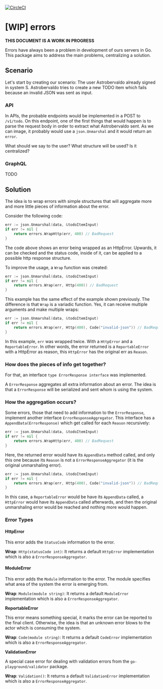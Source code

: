 [![CircleCI](https://circleci.com/gh/lab259/errors.svg?style=shield&circle-token=c4509080576acf88fa313e2bb5ccabb4787a44fb)](https://circleci.com/gh/lab259/errors)

# [WIP] errors

**THIS DOCUMENT IS A WORK IN PROGRESS**

Errors have always been a problem in development of ours servers in Go. This
package aims to address the main problems, centralizing a solution.

## Scenario

Let's start by creating our scenario: The user Astrobervaldo already signed in
system S. Astrobervaldo tries to create a new TODO item which fails because an
invalid JSON was sent as input.

### API

In APIs, the probable endpoints would be implemented in a POST to `/v1/todo`. On
this endpoint, one of the first things that would happen is to parse the request
body in order to extract what Astrobervaldo sent. As we can image, it probably
would use a `json.Unmarshal` and it would return an `error`.

What should we say to the user? What structure will be used? Is it centralized?

### GraphQL

TODO

## Solution

The idea is to wrap errors with simple structures that will aggregate more and
more little pieces of information about the error.

Consider the following code:

```go
err := json.Unmarshal(data, &todoItemInput)
if err != nil {
	return errors.WrapHttp(err, 400) // BadRequest
}
```

The code above shows an error being wrapped as an HttpError. Upwards, it can
be checked and the status code, inside of it, can be applied to a possible 
http response structure.

To improve the usage, a `Wrap` function was created:

```go
err := json.Unmarshal(data, &todoItemInput)
if err != nil {
	return errors.Wrap(err, Http(400)) // BadRequest
}
```

This example has the same effect of the example shown previously. The difference
is that `Wrap` is a variadic function. Yes, it can receive multiple arguments
and make multiple wraps:

```go
err := json.Unmarshal(data, &todoItemInput)
if err != nil {
	return errors.Wrap(err, Http(400), Code("invalid-json")) // BadRequest
}
```

In this example, `err` was wrapped twice. With a `HttpError` and a
`ReportableError`. In other words, the error returned is a `ReportableError`
with a HttpError as reason, this `HttpError` has the original err as `Reason`.

### How does the pieces of info get together?

For that, an interface `type ErrorResponse interface` was  implemented.

A `ErrorResponse` aggregates all extra information about an error. The idea is
that a `ErrorResponse` will be serialized and sent whom is using the system.

### How the aggregation occurs?

Some errors, those that need to add information to the `ErrorResponse`, implement
another interface `ErrorResponseAggregator`. This interface has a
`AppendData(ErrorResponse)` which get called for each `Reason` recursively:

```go
err := json.Unmarshal(data, &todoItemInput)
if err != nil {
	return errors.WrapHttp(err, 400) // BadRequest
}
```

Here, the returned error would have its `AppendData` method called, and only
this one because its `Reason` is not a `ErrorResponseAggregator` (it is the
original unmarshaling error).


```go
err := json.Unmarshal(data, &todoItemInput)
if err != nil {
	return errors.Wrap(err, Http(400), Code("invalid-json")) // BadRequest
}
```

In this case, a `ReportableError` would be have its `AppendData` called, a
`HttpError` would have its `AppendData` called afterwards, and then the original
unmarshaling error would be reached and nothing more would happen.


### Error Types

#### HttpError

This error adds the `StatusCode` information to the error.

**Wrap**: `Http(statusCode int)`: It returns a default `HttpError` implementation
which is also a `ErrorResponseAggregator`.

#### ModuleError

This error adds the `Module` information to the error. The module specifies what
area of the system the error is emerging from.

**Wrap**: `Module(module string)`: It returns a default `ModuleError` implementation
which is also a `ErrorResponseAggregator`.

**ReportableError**

This error means something special, it marks the error can be reported to the
final client. Otherwise, the idea is that an unknown error blows to the actor
which is consuming the system.

**Wrap**: `Code(module string)`: It returns a default `CodeError` implementation
which is also a `ErrorResponseAggregator`.

**ValidationError**

A special case error for dealing with validation errors from the 
`go-playground/validator` package.

**Wrap**: `Validation()`: It returns a default `ValidationError` implementation
which is also a `ErrorResponseAggregator`.

